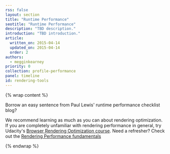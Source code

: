 ```yaml
---
rss: false
layout: section
title: "Runtime Performance"
seotitle: "Runtime Performance"
description: "TBD description."
introduction: "TBD introduction."
article:
  written_on: 2015-04-14
  updated_on: 2015-04-14
  order: 2
authors:
  - megginkearney
priority: 0
collection: profile-performance
panel: timeline
id: rendering-tools
---
```


{% wrap content %}

Borrow an easy sentence from Paul Lewis' runtime performance checklist blog?

We recommend learning as much as you can about rendering optimization. If you are completely unfamiliar with rendering performance in general, try Udacity's [Browser Rendering Optimization course](https://www.udacity.com/course/browser-rendering-optimization--ud860). Need a refresher? Check out the [Rendering Performance fundamentals](fundamentals/performance/rendering/index)

{% endwrap %}
